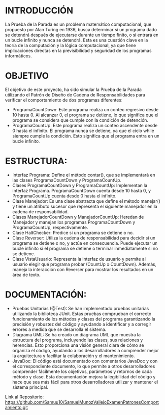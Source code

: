 # INTRODUCCIÓN
La Prueba de la Parada es un problema matemático computacional, que propuesto por Alan Turing en 1936, busca determinar si un programa dado se detendrá después de ejecutarse durante un tiempo finito, o si entrará en un bucle infinito y nunca se detendrá. Esta es una cuestión clave en la teoría de la computación y la lógica computacional, ya que tiene implicaciones directas en la previsibilidad y seguridad de los programas informáticos.

# OBJETIVO
El objetivo de este proyecto, ha sido simular la Prueba de la Parada utilizando el Patrón de Diseño de Cadena de Responsabilidades para verificar el comportamiento de dos programas diferentes:
  -  ProgramaCountDown: Este programa realiza un conteo regresivo desde 10 hasta 0. Al alcanzar 0, el programa se detiene, lo que significa que el programa se considera que cumple con la condición de detención.
  -  ProgramaCountUp: Este programa realiza un conteo ascendente desde 0 hasta el infinito. El programa nunca se detiene, ya que el ciclo while siempre cumple la condición. Esto significa que el programa entra en un bucle infinito.

# ESTRUCTURA:
 - Interfaz Programa: Define el método contar(), que se implementará en las clases ProgramaCountDown y ProgramaCountUp.
 - Clases ProgramaCountDown y ProgramaCountUp: Implementan la interfaz Programa. ProgramaCountDown cuenta desde 10 hasta 0, y ProgramaCountUp cuenta desde 0 hasta el infinito.
 - Clase Manejador: Es una clase abstracta que define el método manejar() y tiene un atributo sucesor que representa el siguiente manejador en la cadena de responsabilidad.
 - Clases ManejadorCountDown y ManejadorCountUp: Heredan de Manejador y manejan los programas ProgramaCountDown y ProgramaCountUp, respectivamente.
 - Clase HaltChecker: Predice si un programa se detiene o no.
 - Clase Reverser: Utiliza la cadena de responsabilidad para decidir si un programa se detiene o no, y actúa en consecuencia. Puede ejecutar un bucle infinito si el programa se detiene o terminar inmediatamente si no se detiene.
 - Clase VistaUsuario: Representa la interfaz de usuario y permite al usuario elegir qué programa probar (CountUp o CountDown). Además, maneja la interacción con Reverser para mostrar los resultados en un área de texto.

# DOCUMENTACIÓN:
 - Pruebas Unitarias (@Test): Se han implementado pruebas unitarias utilizando la biblioteca JUnit. Estas pruebas comprueban el correcto funcionamiento de los métodos y clases del programa garantizando la precisión y robustez del código y ayudando a identificar y a corregir errores a medida que se desarrolla el sistema.
 - Diagrama UML: Se ha creado un diagrama UML que muestra la estructura del programa, incluyendo las clases, sus relaciones y herencias. Esto proporciona una visión general clara de cómo se organiza el código, ayudando a los desarrolladores a comprender mejor la arquitectura y facilitar la colaboración y el mantenimiento.
 - JavaDoc: El código está documentado con comentarios JavaDoc y con el correspondiente documento, lo que permite a otros desarrolladores comprender fácilmente los objetivos, parámetros y retornos de cada método y clase. Esta documentación mejora la legibilidad del código y hace que sea más fácil para otros desarrolladores utilizar y mantener el sistema principal.
   
Link al Repositorio: https://github.com/Samuu10/SamuelMunozVallejoExamenPatronesComportamiento.git
